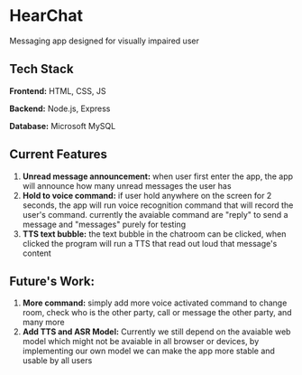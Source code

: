 # HearChat

Messaging app designed for visually impaired user

## Tech Stack

**Frontend:** HTML, CSS, JS

**Backend:** Node.js, Express

**Database:** Microsoft MySQL


## Current Features

1. **Unread message announcement:** when user first enter the app, the app will announce how many unread messages the user has
2. **Hold to voice command:** if user hold anywhere on the screen for 2 seconds, the app will run voice recognition command that will record the user's command. currently the avaiable command are "reply" to send a message and "messages" purely for testing
3. **TTS text bubble:** the text bubble in the chatroom can be clicked, when clicked the program will run a TTS that read out loud that message's content


## Future's Work:

1. **More command:** simply add more voice activated command to change room, check who is the other party, call or message the other party, and many more
2. **Add TTS and ASR Model:** Currently we still depend on the avaiable web model which might not be avaiable in all browser or devices, by implementing our own model we can make the app more stable and usable by all users

